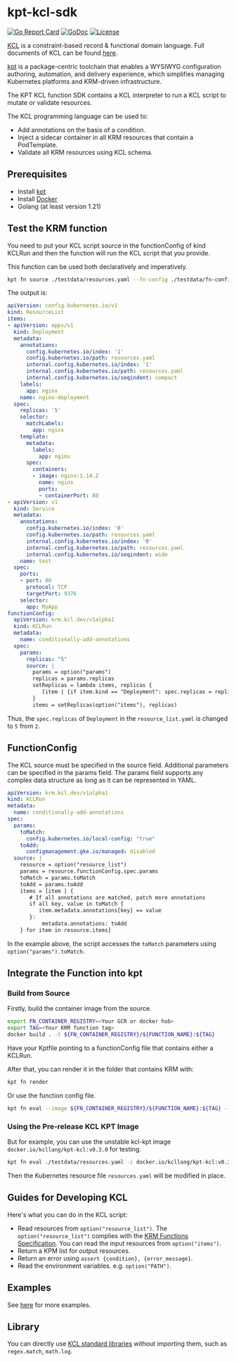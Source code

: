 # kpt-kcl-sdk

[![Go Report Card](https://goreportcard.com/badge/github.com/kcl-lang/kpt-kcl)](https://goreportcard.com/report/github.com/kcl-lang/kpt-kcl)
[![GoDoc](https://godoc.org/github.com/kcl-lang/kpt-kcl?status.svg)](https://godoc.org/github.com/kcl-lang/kpt-kcl)
[![License](https://img.shields.io/badge/License-Apache%202.0-blue.svg)](https://github.com/kcl-lang/kpt-kcl/blob/main/LICENSE)

[KCL](https://github.com/kcl-lang/kcl) is a constraint-based record & functional domain language. Full documents of KCL can be found [here](https://kcl-lang.io/).

[kpt](https://github.com/GoogleContainerTools/kpt) is a package-centric toolchain that enables a WYSIWYG configuration authoring, automation, and delivery experience, which simplifies managing Kubernetes platforms and KRM-driven infrastructure.

The KPT KCL function SDK contains a KCL interpreter to run a KCL script to mutate or validate resources.

The KCL programming language can be used to:

+ Add annotations on the basis of a condition.
+ Inject a sidecar container in all KRM resources that contain a PodTemplate.
+ Validate all KRM resources using KCL schema.

## Prerequisites

+ Install [kpt](https://github.com/GoogleContainerTools/kpt)
+ Install [Docker](https://www.docker.com/)
+ Golang (at least version 1.21)

## Test the KRM function

You need to put your KCL script source in the functionConfig of kind KCLRun and then the function will run the KCL script that you provide.

This function can be used both declaratively and imperatively.

```bash
kpt fn source ./testdata/resources.yaml --fn-config ./testdata/fn-config.yaml | go run main.go
```

The output is:

```yaml
apiVersion: config.kubernetes.io/v1
kind: ResourceList
items:
- apiVersion: apps/v1
  kind: Deployment
  metadata:
    annotations:
      config.kubernetes.io/index: '1'
      config.kubernetes.io/path: resources.yaml
      internal.config.kubernetes.io/index: '1'
      internal.config.kubernetes.io/path: resources.yaml
      internal.config.kubernetes.io/seqindent: compact
    labels:
      app: nginx
    name: nginx-deployment
  spec:
    replicas: '5'
    selector:
      matchLabels:
        app: nginx
    template:
      metadata:
        labels:
          app: nginx
      spec:
        containers:
        - image: nginx:1.14.2
          name: nginx
          ports:
          - containerPort: 80
- apiVersion: v1
  kind: Service
  metadata:
    annotations:
      config.kubernetes.io/index: '0'
      config.kubernetes.io/path: resources.yaml
      internal.config.kubernetes.io/index: '0'
      internal.config.kubernetes.io/path: resources.yaml
      internal.config.kubernetes.io/seqindent: wide
    name: test
  spec:
    ports:
    - port: 80
      protocol: TCP
      targetPort: 9376
    selector:
      app: MyApp
functionConfig:
  apiVersion: krm.kcl.dev/v1alpha1
  kind: KCLRun
  metadata:
    name: conditionally-add-annotations
  spec:
    params:
      replicas: "5"
      source: |
        params = option("params")
        replicas = params.replicas
        setReplicas = lambda items, replicas {
           [item | {if item.kind == "Deployment": spec.replicas = replicas} for item in items]
        }
        items = setReplicas(option("items"), replicas)
```

Thus, the `spec.replicas` of `Deployment` in the `resource_list.yaml` is changed to `5` from `2`.

## FunctionConfig

The KCL source must be specified in the source field. Additional parameters can be specified in the params field. The params field supports any complex data structure as long as it can be represented in YAML.

```yaml
apiVersion: krm.kcl.dev/v1alpha1
kind: KCLRun
metadata:
  name: conditionally-add-annotations
spec:
  params:
    toMatch:
      config.kubernetes.io/local-config: "true"
    toAdd:
      configmanagement.gke.io/managed: disabled
  source: |
    resource = option("resource_list")
    params = resource.functionConfig.spec.params
    toMatch = params.toMatch
    toAdd = params.toAdd
    items = [item | {
       # If all annotations are matched, patch more annotations
       if all key, value in toMatch {
          item.metadata.annotations[key] == value
       }:
           metadata.annotations: toAdd
    } for item in resource.items]
```

In the example above, the script accesses the `toMatch` parameters using `option("params").toMatch`.

## Integrate the Function into kpt

### Build from Source

Firstly, build the container image from the source.

```bash
export FN_CONTAINER_REGISTRY=<Your GCR or docker hub>
export TAG=<Your KRM function tag>
docker build . -t ${FN_CONTAINER_REGISTRY}/${FUNCTION_NAME}:${TAG}
```

Have your Kptfile pointing to a functionConfig file that contains either a KCLRun.

After that, you can render it in the folder that contains KRM with:

```bash
kpt fn render
```

Or use the function config file.

```bash
kpt fn eval --image ${FN_CONTAINER_REGISTRY}/${FUNCTION_NAME}:${TAG} --fn-config fn-config.yaml
```

### Using the Pre-release KCL KPT Image

But for example, you can use the unstable kcl-kpt image `docker.io/kcllang/kpt-kcl:v0.3.0` for testing.

```bash
kpt fn eval ./testdata/resources.yaml -i docker.io/kcllang/kpt-kcl:v0.3.0 --fn-config ./testdata/fn-config.yaml
```

Then the Kubernetes resource file `resources.yaml` will be modified in place.

## Guides for Developing KCL

Here's what you can do in the KCL script:

+ Read resources from `option("resource_list")`. The `option("resource_list")` complies with the [KRM Functions Specification](https://github.com/kubernetes-sigs/kustomize/blob/master/cmd/config/docs/api-conventions/functions-spec.md#krm-functions-specification). You can read the input resources from `option("items")`.
+ Return a KPM list for output resources.
+ Return an error using `assert {condition}, {error_message}`.
+ Read the environment variables. e.g. `option("PATH")`.

## Examples

See [here](https://kcl-lang.io/krm-kcl/tree/main/examples) for more examples.

## Library

You can directly use [KCL standard libraries](https://kcl-lang.io/docs/reference/model/overview) without importing them, such as `regex.match`, `math.log`.
